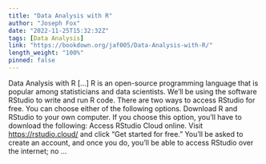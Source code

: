 ```yaml
---
title: "Data Analysis with R"
author: "Joseph Fox"
date: "2022-11-25T15:32:32Z"
tags: [Data Analysis]
link: "https://bookdown.org/jaf005/Data-Analysis-with-R/"
length_weight: "100%"
pinned: false
---
```


Data Analysis with R [...] R is an open-source programming language that is popular among statisticians and data scientists. We’ll be using the software RStudio to write and run R code. There are two ways to access RStudio for free. You can choose either of the following options. Download R and RStudio to your own computer. If you choose this option, you’ll have to download the following: Access RStudio Cloud online. Visit https://rstudio.cloud/ and click “Get started for free.” You’ll be asked to create an account, and once you do, you’ll be able to access RStudio over the internet; no ...
